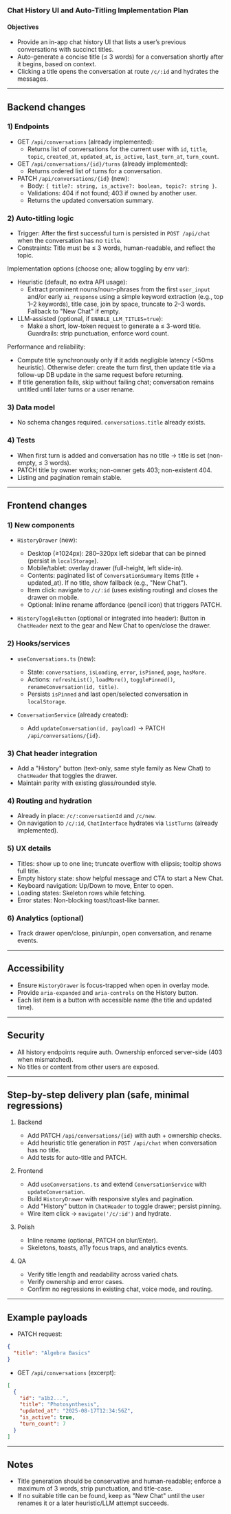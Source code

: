 ### Chat History UI and Auto-Titling Implementation Plan

#### Objectives
- Provide an in-app chat history UI that lists a user’s previous conversations with succinct titles.
- Auto-generate a concise title (≤ 3 words) for a conversation shortly after it begins, based on context.
- Clicking a title opens the conversation at route `/c/:id` and hydrates the messages.

---

## Backend changes

### 1) Endpoints
- GET `/api/conversations` (already implemented):
  - Returns list of conversations for the current user with `id`, `title`, `topic`, `created_at`, `updated_at`, `is_active`, `last_turn_at`, `turn_count`.
- GET `/api/conversations/{id}/turns` (already implemented):
  - Returns ordered list of turns for a conversation.
- PATCH `/api/conversations/{id}` (new):
  - Body: `{ title?: string, is_active?: boolean, topic?: string }`.
  - Validations: 404 if not found; 403 if owned by another user.
  - Returns the updated conversation summary.

### 2) Auto-titling logic
- Trigger: After the first successful turn is persisted in `POST /api/chat` when the conversation has no `title`.
- Constraints: Title must be ≤ 3 words, human-readable, and reflect the topic.

Implementation options (choose one; allow toggling by env var):
- Heuristic (default, no extra API usage):
  - Extract prominent nouns/noun-phrases from the first `user_input` and/or early `ai_response` using a simple keyword extraction (e.g., top 1–2 keywords), title case, join by space, truncate to 2–3 words. Fallback to "New Chat" if empty.
- LLM-assisted (optional, if `ENABLE_LLM_TITLES=true`):
  - Make a short, low-token request to generate a ≤ 3-word title. Guardrails: strip punctuation, enforce word count.

Performance and reliability:
- Compute title synchronously only if it adds negligible latency (<50ms heuristic). Otherwise defer: create the turn first, then update title via a follow-up DB update in the same request before returning.
- If title generation fails, skip without failing chat; conversation remains untitled until later turns or a user rename.

### 3) Data model
- No schema changes required. `conversations.title` already exists.

### 4) Tests
- When first turn is added and conversation has no title → title is set (non-empty, ≤ 3 words).
- PATCH title by owner works; non-owner gets 403; non-existent 404.
- Listing and pagination remain stable.

---

## Frontend changes

### 1) New components
- `HistoryDrawer` (new):
  - Desktop (≥1024px): 280–320px left sidebar that can be pinned (persist in `localStorage`).
  - Mobile/tablet: overlay drawer (full-height, left slide-in).
  - Contents: paginated list of `ConversationSummary` items (title + updated_at). If no title, show fallback (e.g., "New Chat").
  - Item click: navigate to `/c/:id` (uses existing routing) and closes the drawer on mobile.
  - Optional: Inline rename affordance (pencil icon) that triggers PATCH.

- `HistoryToggleButton` (optional or integrated into header): Button in `ChatHeader` next to the gear and New Chat to open/close the drawer.

### 2) Hooks/services
- `useConversations.ts` (new):
  - State: `conversations`, `isLoading`, `error`, `isPinned`, `page`, `hasMore`.
  - Actions: `refreshList()`, `loadMore()`, `togglePinned()`, `renameConversation(id, title)`.
  - Persists `isPinned` and last open/selected conversation in `localStorage`.

- `ConversationService` (already created):
  - Add `updateConversation(id, payload)` → PATCH `/api/conversations/{id}`.

### 3) Chat header integration
- Add a "History" button (text-only, same style family as New Chat) to `ChatHeader` that toggles the drawer.
- Maintain parity with existing glass/rounded style.

### 4) Routing and hydration
- Already in place: `/c/:conversationId` and `/c/new`.
- On navigation to `/c/:id`, `ChatInterface` hydrates via `listTurns` (already implemented).

### 5) UX details
- Titles: show up to one line; truncate overflow with ellipsis; tooltip shows full title.
- Empty history state: show helpful message and CTA to start a New Chat.
- Keyboard navigation: Up/Down to move, Enter to open.
- Loading states: Skeleton rows while fetching.
- Error states: Non-blocking toast/toast-like banner.

### 6) Analytics (optional)
- Track drawer open/close, pin/unpin, open conversation, and rename events.

---

## Accessibility
- Ensure `HistoryDrawer` is focus-trapped when open in overlay mode.
- Provide `aria-expanded` and `aria-controls` on the History button.
- Each list item is a button with accessible name (the title and updated time).

---

## Security
- All history endpoints require auth. Ownership enforced server-side (403 when mismatched).
- No titles or content from other users are exposed.

---

## Step-by-step delivery plan (safe, minimal regressions)
1) Backend
   - Add PATCH `/api/conversations/{id}` with auth + ownership checks.
   - Add heuristic title generation in `POST /api/chat` when conversation has no title.
   - Add tests for auto-title and PATCH.

2) Frontend
   - Add `useConversations.ts` and extend `ConversationService` with `updateConversation`.
   - Build `HistoryDrawer` with responsive styles and pagination.
   - Add "History" button in `ChatHeader` to toggle drawer; persist pinning.
   - Wire item click → `navigate('/c/:id')` and hydrate.

3) Polish
   - Inline rename (optional, PATCH on blur/Enter).
   - Skeletons, toasts, a11y focus traps, and analytics events.

4) QA
   - Verify title length and readability across varied chats.
   - Verify ownership and error cases.
   - Confirm no regressions in existing chat, voice mode, and routing.

---

## Example payloads
- PATCH request:
```json
{
  "title": "Algebra Basics"
}
```

- GET `/api/conversations` (excerpt):
```json
[
  {
    "id": "a1b2...",
    "title": "Photosynthesis",
    "updated_at": "2025-08-17T12:34:56Z",
    "is_active": true,
    "turn_count": 7
  }
]
```

---

## Notes
- Title generation should be conservative and human-readable; enforce a maximum of 3 words, strip punctuation, and title-case.
- If no suitable title can be found, keep as "New Chat" until the user renames it or a later heuristic/LLM attempt succeeds.

